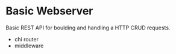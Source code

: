 # Basic Webserver

Basic REST API for boulding and handling a HTTP CRUD requests.

- chi router
- middleware
